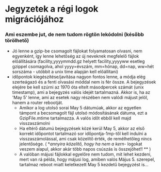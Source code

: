 # Jegyzetek a régi logok migrációjához
### Ami eszembe jut, de nem tudom rögtön lekódolni (később törölhető)

- Jó lenne a gzip-be csomagolt fájlokat folyamatosan olvasni, nem egyenként, így lenne lehetőség az új neveknek megfelelő fájlok előállítására (facility_yyyymmdd.gz helyett facility_yyyyww esetleg gzippel csomagolva, ahol yyyy=évszám, mm=hónap, dd=nap, ww=hét sorszáma - utóbbit a unix time alapján kell előállítani)
- időpontok kiegészítése/javítása nagyon fontos lenne, a módja elég szerteágazó és a fenti olvasási móddal nem is fér össze. A bejegyzések elejére be kell szúrni az 1970 óta eltelt másodpercek számát (unix timestamp), ami a bejegyzés valós idejét tartalmazná. Akkor is, ha az 'May  5' lenne, ami az esetek nagy részében nem valódi májust jelöl, hanem a router rebootját.
  - Amikor a log utolsó sorai May  5 dátumúak, akkor az egyetlen támpont a becsomagolt fájl utolsó módosításának dátuma, ezt a GzipFile.mtime tartalmazza. A valós időt ebből kell majd visszaszámolni
  - Ha eltérő dátumú bejegyzések közé kerül May  5, akkor az első korrekt időpontot tartalmazó sor időpontja-1mp-től kell indulni a visszaszámolással, ami csak közelítő érték, de remélhetőleg nincs jelentősége. ( **annyira közelítő, hogy ha nem a kern-* logokat veszem alapul, akkor akár több napos csúszás is összejöhet!! ** )
  - A valóban májusi fájlokkal egyelőre nem tudom, mit lehet kezdeni, mert van rá példa, hogy májusi log, amiben valós Május 5. szerepel, tartalmaz reboot miatt keletkezett May  5 kezdetű bejegyzést is...
